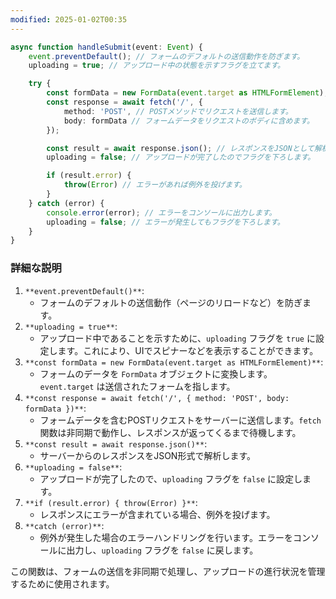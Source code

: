 ```yaml
---
modified: 2025-01-02T00:35
---
```

  

  

```TypeScript
async function handleSubmit(event: Event) {
    event.preventDefault(); // フォームのデフォルトの送信動作を防ぎます。
    uploading = true; // アップロード中の状態を示すフラグを立てます。

    try {
        const formData = new FormData(event.target as HTMLFormElement); // フォームデータを収集します。
        const response = await fetch('/', {
            method: 'POST', // POSTメソッドでリクエストを送信します。
            body: formData // フォームデータをリクエストのボディに含めます。
        });

        const result = await response.json(); // レスポンスをJSONとして解析します。
        uploading = false; // アップロードが完了したのでフラグを下ろします。

        if (result.error) {
            throw(Error) // エラーがあれば例外を投げます。
        }
    } catch (error) {
        console.error(error); // エラーをコンソールに出力します。
        uploading = false; // エラーが発生してもフラグを下ろします。
    }
}
```

### 詳細な説明

1. `**event.preventDefault()**`:
    - フォームのデフォルトの送信動作（ページのリロードなど）を防ぎます。
2. `**uploading = true**`:
    - アップロード中であることを示すために、`uploading` フラグを `true` に設定します。これにより、UIでスピナーなどを表示することができます。
3. `**const formData = new FormData(event.target as HTMLFormElement)**`:
    - フォームのデータを `FormData` オブジェクトに変換します。`event.target` は送信されたフォームを指します。
4. `**const response = await fetch('/', { method: 'POST', body: formData })**`:
    - フォームデータを含むPOSTリクエストをサーバーに送信します。`fetch` 関数は非同期で動作し、レスポンスが返ってくるまで待機します。
5. `**const result = await response.json()**`:
    - サーバーからのレスポンスをJSON形式で解析します。
6. `**uploading = false**`:
    - アップロードが完了したので、`uploading` フラグを `false` に設定します。
7. `**if (result.error) { throw(Error) }**`:
    - レスポンスにエラーが含まれている場合、例外を投げます。
8. `**catch (error)**`:
    - 例外が発生した場合のエラーハンドリングを行います。エラーをコンソールに出力し、`uploading` フラグを `false` に戻します。

この関数は、フォームの送信を非同期で処理し、アップロードの進行状況を管理するために使用されます。